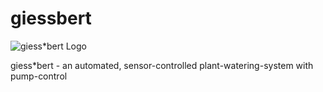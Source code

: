# giessbert
![giess*bert Logo](http://team.katzen-album.de/5/giessbert_logo.png "giess*bert - an automated, sensor-controlled plant-watering-system with pump-control")

giess*bert - an automated, sensor-controlled plant-watering-system with pump-control

